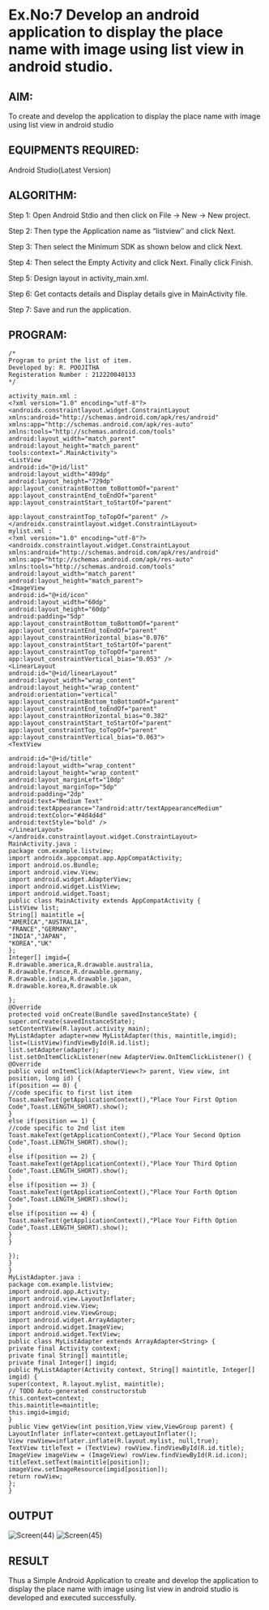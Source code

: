 
# Ex.No:7 Develop an android application to display the place name with image using list view in android studio.


## AIM:

To create and develop the application to display the place name with image using list view in android studio

## EQUIPMENTS REQUIRED:

Android Studio(Latest Version)

## ALGORITHM:

Step 1: Open Android Stdio and then click on File -> New -> New project.

Step 2: Then type the Application name as “listview″ and click Next. 

Step 3: Then select the Minimum SDK as shown below and click Next.

Step 4: Then select the Empty Activity and click Next. Finally click Finish.

Step 5: Design layout in activity_main.xml.

Step 6: Get contacts details and Display details give in MainActivity file.

Step 7: Save and run the application.

## PROGRAM:
```
/*
Program to print the list of item.
Developed by: R. POOJITHA
Registeration Number : 212220040133
*/

activity_main.xml :
<?xml version="1.0" encoding="utf-8"?>
<androidx.constraintlayout.widget.ConstraintLayout
xmlns:android="http://schemas.android.com/apk/res/android"
xmlns:app="http://schemas.android.com/apk/res-auto"
xmlns:tools="http://schemas.android.com/tools"
android:layout_width="match_parent"
android:layout_height="match_parent"
tools:context=".MainActivity">
<ListView
android:id="@+id/list"
android:layout_width="409dp"
android:layout_height="729dp"
app:layout_constraintBottom_toBottomOf="parent"
app:layout_constraintEnd_toEndOf="parent"
app:layout_constraintStart_toStartOf="parent"

app:layout_constraintTop_toTopOf="parent" />
</androidx.constraintlayout.widget.ConstraintLayout>
mylist.xml :
<?xml version="1.0" encoding="utf-8"?>
<androidx.constraintlayout.widget.ConstraintLayout
xmlns:android="http://schemas.android.com/apk/res/android"
xmlns:app="http://schemas.android.com/apk/res-auto"
xmlns:tools="http://schemas.android.com/tools"
android:layout_width="match_parent"
android:layout_height="match_parent">
<ImageView
android:id="@+id/icon"
android:layout_width="60dp"
android:layout_height="60dp"
android:padding="5dp"
app:layout_constraintBottom_toBottomOf="parent"
app:layout_constraintEnd_toEndOf="parent"
app:layout_constraintHorizontal_bias="0.076"
app:layout_constraintStart_toStartOf="parent"
app:layout_constraintTop_toTopOf="parent"
app:layout_constraintVertical_bias="0.053" />
<LinearLayout
android:id="@+id/linearLayout"
android:layout_width="wrap_content"
android:layout_height="wrap_content"
android:orientation="vertical"
app:layout_constraintBottom_toBottomOf="parent"
app:layout_constraintEnd_toEndOf="parent"
app:layout_constraintHorizontal_bias="0.382"
app:layout_constraintStart_toStartOf="parent"
app:layout_constraintTop_toTopOf="parent"
app:layout_constraintVertical_bias="0.063">
<TextView

android:id="@+id/title"
android:layout_width="wrap_content"
android:layout_height="wrap_content"
android:layout_marginLeft="10dp"
android:layout_marginTop="5dp"
android:padding="2dp"
android:text="Medium Text"
android:textAppearance="?android:attr/textAppearanceMedium"
android:textColor="#4d4d4d"
android:textStyle="bold" />
</LinearLayout>
</androidx.constraintlayout.widget.ConstraintLayout>
MainActivity.java :
package com.example.listview;
import androidx.appcompat.app.AppCompatActivity;
import android.os.Bundle;
import android.view.View;
import android.widget.AdapterView;
import android.widget.ListView;
import android.widget.Toast;
public class MainActivity extends AppCompatActivity {
ListView list;
String[] maintitle ={
"AMERICA","AUSTRALIA",
"FRANCE","GERMANY",
"INDIA","JAPAN",
"KOREA","UK"
};
Integer[] imgid={
R.drawable.america,R.drawable.australia,
R.drawable.france,R.drawable.germany,
R.drawable.india,R.drawable.japan,
R.drawable.korea,R.drawable.uk
 
};
@Override
protected void onCreate(Bundle savedInstanceState) {
super.onCreate(savedInstanceState);
setContentView(R.layout.activity_main);
MyListAdapter adapter=new MyListAdapter(this, maintitle,imgid);
list=(ListView)findViewById(R.id.list);
list.setAdapter(adapter);
list.setOnItemClickListener(new AdapterView.OnItemClickListener() {
@Override
public void onItemClick(AdapterView<?> parent, View view, int position, long id) {
if(position == 0) {
//code specific to first list item
Toast.makeText(getApplicationContext(),"Place Your First Option
Code",Toast.LENGTH_SHORT).show();
}
else if(position == 1) {
//code specific to 2nd list item
Toast.makeText(getApplicationContext(),"Place Your Second Option
Code",Toast.LENGTH_SHORT).show();
}
else if(position == 2) {
Toast.makeText(getApplicationContext(),"Place Your Third Option
Code",Toast.LENGTH_SHORT).show();
}
else if(position == 3) {
Toast.makeText(getApplicationContext(),"Place Your Forth Option
Code",Toast.LENGTH_SHORT).show();
}
else if(position == 4) {
Toast.makeText(getApplicationContext(),"Place Your Fifth Option
Code",Toast.LENGTH_SHORT).show();
}
}

});
}
}
MyListAdapter.java :
package com.example.listview;
import android.app.Activity;
import android.view.LayoutInflater;
import android.view.View;
import android.view.ViewGroup;
import android.widget.ArrayAdapter;
import android.widget.ImageView;
import android.widget.TextView;
public class MyListAdapter extends ArrayAdapter<String> {
private final Activity context;
private final String[] maintitle;
private final Integer[] imgid;
public MyListAdapter(Activity context, String[] maintitle, Integer[] imgid) {
super(context, R.layout.mylist, maintitle);
// TODO Auto-generated constructorstub
this.context=context;
this.maintitle=maintitle;
this.imgid=imgid;
}
public View getView(int position,View view,ViewGroup parent) {
LayoutInflater inflater=context.getLayoutInflater();
View rowView=inflater.inflate(R.layout.mylist, null,true);
TextView titleText = (TextView) rowView.findViewById(R.id.title);
ImageView imageView = (ImageView) rowView.findViewById(R.id.icon);
titleText.setText(maintitle[position]);
imageView.setImageResource(imgid[position]);
return rowView;
};
}
```

## OUTPUT
![Screen(44)](https://github.com/Poojithamanohar/Mobile-Application-Development/assets/119423592/653e9f64-5431-4b5c-acd6-2f551a82756e)
![Screen(45)](https://github.com/Poojithamanohar/Mobile-Application-Development/assets/119423592/c9527a5f-57db-4c75-abb5-863fc5a217dc)




## RESULT
Thus a Simple Android Application to create and develop the application to display the place name with image using list view in android studio is developed and executed successfully.

